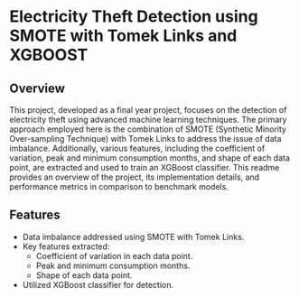 # Electricity Theft Detection using SMOTE with Tomek Links and XGBOOST


## Overview

This project, developed as a final year project, focuses on the detection of electricity theft using advanced machine learning techniques. The primary approach employed here is the combination of SMOTE (Synthetic Minority Over-sampling Technique) with Tomek Links to address the issue of data imbalance. Additionally, various features, including the coefficient of variation, peak and minimum consumption months, and shape of each data point, are extracted and used to train an XGBoost classifier. This readme provides an overview of the project, its implementation details, and performance metrics in comparison to benchmark models.

## Features

- Data imbalance addressed using SMOTE with Tomek Links.
- Key features extracted:
  - Coefficient of variation in each data point.
  - Peak and minimum consumption months.
  - Shape of each data point.
- Utilized XGBoost classifier for detection.


